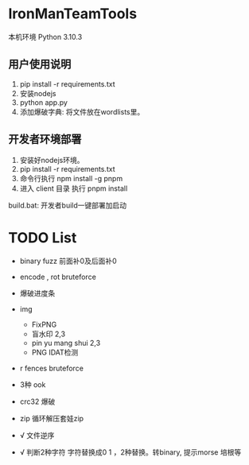 # IronManTeamTools

本机环境 Python 3.10.3

## 用户使用说明
1. pip install -r requirements.txt
2. 安装nodejs
3. python app.py
4. 添加爆破字典: 将文件放在wordlists里。

## 开发者环境部署
1. 安装好nodejs环境。
2. pip install -r requirements.txt
3. 命令行执行 npm install -g pnpm
4. 进入 client 目录 执行 pnpm install

build.bat: 开发者build一键部署加启动



# TODO List

* binary fuzz 前面补0及后面补0
* encode , rot bruteforce
* 爆破进度条
* img
  * FixPNG
  * 盲水印 2,3
  * pin yu mang shui 2,3 
  * PNG IDAT检测
* r fences bruteforce
* 3种 ook
* crc32 爆破
* zip 循环解压套娃zip
  
* √ 文件逆序
* √ 判断2种字符  字符替换成0 1 ，2种替换。转binary, 提示morse 培根等
